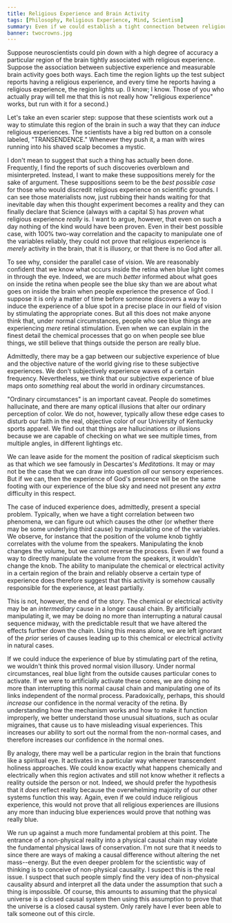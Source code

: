 ```yaml
---
title: Religious Experience and Brain Activity
tags: [Philosophy, Religious Experience, Mind, Scientism]
summary: Even if we could establish a tight connection between religious experience and activity in a certain region of the brain, this would not prove religious experience to be illusory.
banner: twocrowns.jpg
---
```


Suppose neuroscientists could pin down with a high degree of accuracy a particular region of the brain tightly associated with religious experience.  Suppose the association between subjective experience and measurable brain activity goes both ways.  Each time the region lights up the test subject reports having a religious experience, and every time he reports having a religious experience, the region lights up.  (I know; I know.  Those of you who actually pray will tell me that this is not really how "religious experience" works, but run with it for a second.)

Let's take an even scarier step: suppose that these scientists work out a way to stimulate this region of the brain in such a way that they can *induce* religious experiences.  The scientists have a big red button on a console labeled, "TRANSENDENCE."  Whenever they push it, a man with wires running into his shaved scalp becomes a mystic.<!--more-->

I don't mean to suggest that such a thing has actually been done.  Frequently, I find the reports of such discoveries overblown and misinterpreted.  Instead, I want to make these suppositions merely for the sake of argument.  These suppositions seem to be the *best possible case* for those who would discredit religious experience on scientific grounds.  I can see those materialists now, just rubbing their hands waiting for that inevitable day when this thought experiment becomes a reality and they can finally declare that Science (always with a capital S) has *proven* what religious experience *really* is.  I want to argue, however, that even on such a day nothing of the kind would have been proven.  Even in their best possible case, with 100% two-way correlation and the capacity to manipulate one of the variables reliably, they could not prove that religious experience is *merely* activity in the brain, that it is illusory, or that there is no God after all.

To see why, consider the parallel case of vision.  We are reasonably confident that we know what occurs inside the retina when blue light comes in through the eye.  Indeed, we are much *better* informed about what goes on inside the retina when people see the blue sky than we are about what goes on inside the brain when people experience the presence of God.  I suppose it is only a matter of time before someone discovers a way to induce the experience of a blue spot in a precise place in our field of vision by stimulating the appropriate cones.  But all this does not make anyone think that, under normal circumstances, people who see blue things are experiencing *mere* retinal stimulation.  Even when we can explain in the finest detail the chemical processes that go on when people see blue things, we still believe that things outside the person are really blue.

Admittedly, there may be a gap between our subjective experience of blue and the objective nature of the world giving rise to these subjective experiences.  We don't subjectively experience waves of a certain frequency.  Nevertheless, we think that our subjective experience of blue maps onto *something* real about the world in ordinary circumstances.

"Ordinary circumstances" is an important caveat.  People do sometimes hallucinate, and there are many optical illusions that alter our ordinary perception of color.  We do not, however, typically allow these edge cases to disturb our faith in the real, objective color of our University of Kentucky sports apparel.  We find out that things are hallucinations or illusions because we are capable of checking on what we see multiple times, from multiple angles, in different lightings etc.

We can leave aside for the moment the position of radical skepticism such as that which we see famously in Descartes's *Meditations*.  It may or may not be the case that we can draw into question *all* our sensory experiences.  But if we can, then the experience of God's presence will be on the same footing with our experience of the blue sky and need not present any *extra* difficulty in this respect.

The case of induced experience does, admittedly, present a special problem.  Typically, when we have a tight correlation between two phenomena, we can figure out which causes the other (or whether there may be some underlying third cause) by manipulating one of the variables.  We observe, for instance that the position of the volume knob tightly correlates with the volume from the speakers.  Manipulating the knob changes the volume, but we cannot reverse the process.  Even if we found a way to directly manipulate the volume from the speakers, it wouldn't change the knob.  The ability to manipulate the chemical or electrical activity in a certain region of the brain and reliably observe a certain type of experience does therefore suggest that this activity is somehow causally responsible for the experience, at least partially.

This is not, however, the end of the story.  The chemical or electrical activity may be an *intermediary* cause in a longer causal chain.  By artificially manipulating it, we may be doing no more than interrupting a natural causal sequence midway, with the predictable result that we have altered the effects further down the chain.  Using this means alone, we are left ignorant of the *prior* series of causes leading up to this chemical or electrical activity in natural cases.

If we could induce the experience of blue by stimulating part of the retina, we wouldn't think this proved normal vision illusory.  Under normal circumstances, real blue light from the outside causes particular cones to activate.  If we were to artificially activate these cones, we are doing no more than interrupting this normal causal chain and manipulating one of its links independent of the normal process.  Paradoxically, perhaps, this should *increase* our confidence in the normal veracity of the retina.  By understanding how the mechanism works and how to make it function improperly, we better understand those unusual situations, such as ocular migraines, that cause us to have misleading visual experiences.  This increases our ability to sort out the normal from the non-normal cases, and therefore increases our confidence in the normal ones.

By analogy, there may well be a particular region in the brain that functions like a spiritual eye.  It activates in a particular way whenever transcendent holiness approaches.  We could know exactly what happens chemically and electrically when this region activates and still not know whether it reflects a reality outside the person or not.  Indeed, we should prefer the hypothesis that it *does* reflect reality because the overwhelming majority of our other systems function this way.  Again, even if we could induce religious experience, this would not prove that all religious experiences are illusions any more than inducing blue experiences would prove that nothing was really blue.

We run up against a much more fundamental problem at this point.  The entrance of a non-physical reality into a physical causal chain may violate the fundamental physical laws of conservation.  I'm not sure that it needs to since there are ways of making a causal difference without altering the net mass--energy.  But the even deeper problem for the scientistic way of thinking is to conceive of non-physical causality.  I suspect this is the real issue.  I suspect that such people simply find the very idea of non-physical causality absurd and interpret all the data under the assumption that such a thing is impossible.  Of course, this amounts to assuming that the physical universe is a closed causal system then using this assumption to prove that the universe is a closed causal system.  Only rarely have I ever been able to talk someone out of this circle.